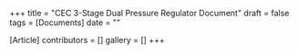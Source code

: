 +++
title = "CEC 3-Stage Dual Pressure Regulator Document"
draft = false
tags = [Documents]
date = ""

[Article]
contributors = []
gallery = []
+++